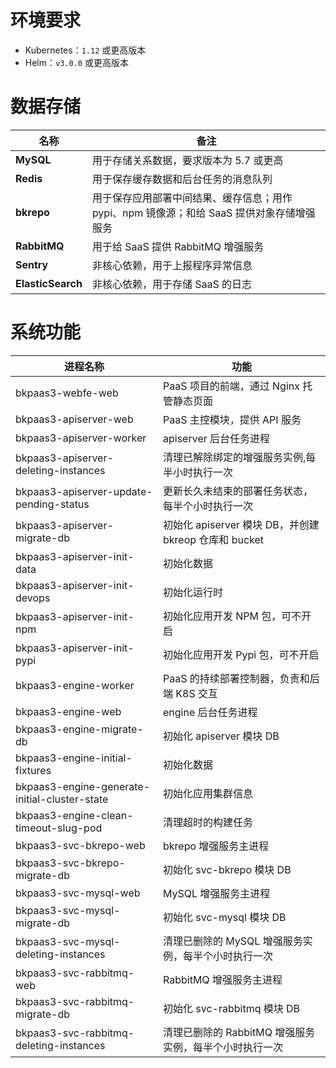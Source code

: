 # 环境要求
* Kubernetes：`1.12` 或更高版本
* Helm：`v3.0.0` 或更高版本

# 数据存储
| 名称           |    备注               |
|-------------------|------------------------|
| **MySQL**         | 用于存储关系数据，要求版本为 5.7 或更高 |
| **Redis**         | 用于保存缓存数据和后台任务的消息队列 |
| **bkrepo**        | 用于保存应用部署中间结果、缓存信息；用作 pypi、npm 镜像源；和给 SaaS 提供对象存储增强服务 |
| **RabbitMQ**      | 用于给 SaaS 提供 RabbitMQ 增强服务 |
| **Sentry**      | 非核心依赖，用于上报程序异常信息 |
| **ElasticSearch**      | 非核心依赖，用于存储 SaaS 的日志  |

# 系统功能

| 进程名称           |    功能                 |
|-------------------|------------------------|
| bkpaas3-webfe-web | PaaS 项目的前端，通过 Nginx 托管静态页面 |
| bkpaas3-apiserver-web | PaaS 主控模块，提供 API 服务 |
| bkpaas3-apiserver-worker | apiserver 后台任务进程 |
| bkpaas3-apiserver-deleting-instances | 清理已解除绑定的增强服务实例,每半小时执行一次 |
| bkpaas3-apiserver-update-pending-status | 更新长久未结束的部署任务状态，每半个小时执行一次 |
| bkpaas3-apiserver-migrate-db  | 初始化 apiserver 模块 DB，并创建 bkreop 仓库和 bucket |
| bkpaas3-apiserver-init-data | 初始化数据 |
| bkpaas3-apiserver-init-devops | 初始化运行时 |
| bkpaas3-apiserver-init-npm | 初始化应用开发 NPM 包，可不开启 |
| bkpaas3-apiserver-init-pypi | 初始化应用开发 Pypi 包，可不开启 |
| bkpaas3-engine-worker | PaaS 的持续部署控制器，负责和后端 K8S 交互 |
| bkpaas3-engine-web | engine 后台任务进程 |
| bkpaas3-engine-migrate-db | 初始化 apiserver 模块 DB |
| bkpaas3-engine-initial-fixtures | 初始化数据 |
| bkpaas3-engine-generate-initial-cluster-state | 初始化应用集群信息 |
| bkpaas3-engine-clean-timeout-slug-pod | 清理超时的构建任务 |
| bkpaas3-svc-bkrepo-web | bkrepo 增强服务主进程 |
| bkpaas3-svc-bkrepo-migrate-db | 初始化 svc-bkrepo 模块 DB |
| bkpaas3-svc-mysql-web | MySQL 增强服务主进程 |
| bkpaas3-svc-mysql-migrate-db | 初始化 svc-mysql 模块 DB |
| bkpaas3-svc-mysql-deleting-instances | 清理已删除的 MySQL 增强服务实例，每半个小时执行一次 |
| bkpaas3-svc-rabbitmq-web | RabbitMQ 增强服务主进程 |
| bkpaas3-svc-rabbitmq-migrate-db | 初始化 svc-rabbitmq 模块 DB |
| bkpaas3-svc-rabbitmq-deleting-instances 	| 清理已删除的 RabbitMQ 增强服务实例，每半个小时执行一次 |
